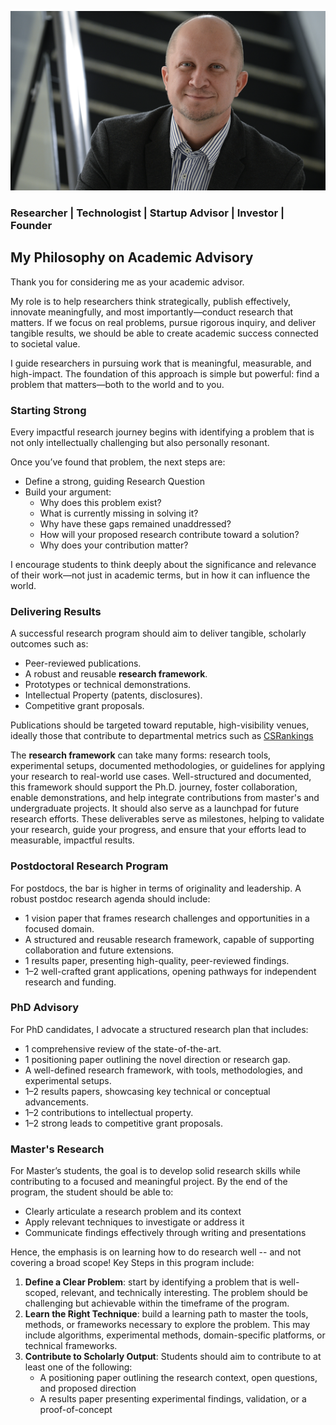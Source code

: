 
![](../images/fkoch-banner.png)

### Researcher | Technologist | Startup Advisor | Investor | Founder


## My Philosophy on Academic Advisory

Thank you for considering me as your academic advisor.

My role is to help researchers think strategically, publish effectively, innovate meaningfully, and most importantly—conduct research that matters. 
If we focus on real problems, pursue rigorous inquiry, and deliver tangible results, we should be able to create academic success connected to  societal value.

I guide researchers in pursuing work that is meaningful, measurable, and high-impact. The foundation of this approach is simple but powerful: find a problem that matters—both to the world and to you.

### Starting Strong

Every impactful research journey begins with identifying a problem that is not only intellectually challenging but also personally resonant.

Once you’ve found that problem, the next steps are:
* Define a strong, guiding Research Question
* Build your argument:
    * Why does this problem exist?
    * What is currently missing in solving it?
    * Why have these gaps remained unaddressed?
    * How will your proposed research contribute toward a solution?
    * Why does your contribution matter?

I encourage students to think deeply about the significance and relevance of their work—not just in academic terms, but in how it can influence the world.


### Delivering Results

A successful research program should aim to deliver tangible, scholarly outcomes such as:
* Peer-reviewed publications.
* A robust and reusable **research framework**.
* Prototypes or technical demonstrations.
* Intellectual Property (patents, disclosures).
* Competitive grant proposals.


Publications should be targeted toward reputable, high-visibility venues, ideally those that contribute to departmental metrics such as [CSRankings](https://csrankings.org)

The **research framework** can take many forms: research tools, experimental setups, documented methodologies, or guidelines for applying your research to real-world use cases. Well-structured and documented, this framework should support the Ph.D. journey, foster collaboration, enable demonstrations, and help integrate contributions from master's and undergraduate projects. It should also serve as a launchpad for future research efforts.
These deliverables serve as milestones, helping to validate your research, guide your progress, and ensure that your efforts lead to measurable, impactful results.

### Postdoctoral Research Program

For postdocs, the bar is higher in terms of originality and leadership. A robust postdoc research agenda should include:
* 1 vision paper that frames research challenges and opportunities in a focused domain.
* A structured and reusable research framework, capable of supporting collaboration and future extensions.
* 1 results paper, presenting high-quality, peer-reviewed findings.
* 1–2 well-crafted grant applications, opening pathways for independent research and funding.


### PhD Advisory

For PhD candidates, I advocate a structured research plan that includes:
* 1 comprehensive review of the state-of-the-art.
* 1 positioning paper outlining the novel direction or research gap.
* A well-defined research framework, with tools, methodologies, and experimental setups.
* 1–2 results papers, showcasing key technical or conceptual advancements.
* 1–2 contributions to intellectual property.
* 1–2 strong leads to competitive grant proposals.


### Master's Research 

For Master’s students, the goal is to develop solid research skills while contributing to a focused and meaningful project. 
By the end of the program, the student should be able to:
* Clearly articulate a research problem and its context
* Apply relevant techniques to investigate or address it
* Communicate findings effectively through writing and presentations


Hence, the emphasis is on learning how to do research well -- and not covering a broad scope!
Key Steps in this program include:
1. **Define a Clear Problem**: start by identifying a problem that is well-scoped, relevant, and technically interesting. The problem should be challenging but achievable within the timeframe of the program.
1. **Learn the Right Technique**: build a learning path to master the tools, methods, or frameworks necessary to explore the problem. This may include algorithms, experimental methods, domain-specific platforms, or technical frameworks.
1. **Contribute to Scholarly Output**: Students should aim to contribute to at least one of the following:   
    * A positioning paper outlining the research context, open questions, and proposed direction
    * A results paper presenting experimental findings, validation, or a proof-of-concept
